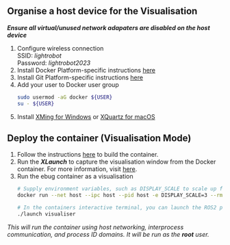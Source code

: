
## Organise a host device for the Visualisation
***Ensure all virtual/unused network adapaters are disabled on the host device***

1. Configure wireless connection <br>
    SSID:       *lightrobot* <br>
    Password:   *lightrobot2023* <br>
2. Install Docker
    Platform-specific instructions [here](https://docs.docker.com/engine/install/)
3. Install Git
    Platform-specific instructions [here](https://git-scm.com/book/en/v2/Getting-Started-Installing-Git)
4. Add your user to Docker user group
    ```sh
    sudo usermod -aG docker ${USER}
    su - ${USER}
    ```
5. Install [XMing for Windows](https://sourceforge.net/projects/xming/) or [XQuartz for macOS](https://www.xquartz.org/)



## Deploy the container (Visualisation Mode)
1. Follow the instructions [here](/docs/Deploy%20Containers.md) to build the container.
2. Run the ***XLaunch*** to capture the visualisation window from the Docker container. For more information, visit [here](https://medium.com/@rndonovan1/running-pygame-gui-in-a-docker-container-on-windows-cc587d99f473).
3. Run the ebug container as a visualisation
    ```sh
    # Supply environment variables, such as DISPLAY_SCALE to scale up from 200px by 200px
    docker run --net host --ipc host --pid host -e DISPLAY_SCALE=3 --rm -it ebug
    
    # In the containers interactive terminal, you can launch the ROS2 package
    ./launch visualiser
    ```

*This will run the container using host networking, interprocess communication, and process ID domains.*
*It will be run as the **root** user.*
